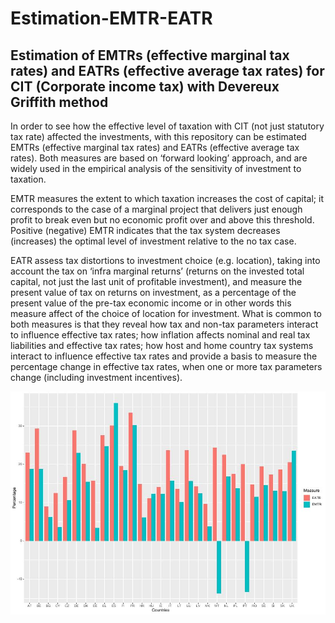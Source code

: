 # Estimation-EMTR-EATR

## Estimation of  EMTRs (effective marginal tax rates) and EATRs (effective average tax rates) for CIT (Corporate income tax) with Devereux Griffith method 

In order to see how the effective level of taxation with CIT (not just statutory tax rate) affected the investments, with this repository can be estimated EMTRs (effective marginal tax rates) and EATRs (effective average tax rates). Both measures are based on ‘forward looking’ approach, and are widely used in the empirical analysis of the sensitivity of investment to taxation.

EMTR measures the extent to which taxation increases the cost of capital; it corresponds to the case of a marginal project that delivers just enough profit to break even but no economic profit over and above this threshold. Positive (negative) EMTR indicates that the tax system decreases (increases) the optimal level of investment relative to the no tax case.

EATR assess tax distortions to investment choice (e.g. location), taking into account the tax on ‘infra marginal returns’ (returns on the invested total capital, not just the last unit of profitable investment), and measure the present value of tax on returns on investment, as a percentage of the present value of the pre-tax economic income or in other words this measure affect of the choice of location for investment. What is common to both measures is that they reveal how tax and non-tax parameters interact to influence effective tax rates; how inflation affects nominal and real tax liabilities and effective tax rates; how host and home country tax systems interact to influence effective tax rates and provide a basis to measure the percentage change in effective tax rates, when one or more tax parameters change (including investment incentives).



![Comparison](https://github.com/jordans78/Estimation-EMTR-EATR/blob/main/Python/Documentation/METR%26AETR.png)

